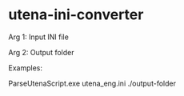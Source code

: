# utena-ini-converter

Arg 1: Input INI file

Arg 2: Output folder

Examples:

ParseUtenaScript.exe utena_eng.ini ./output-folder
